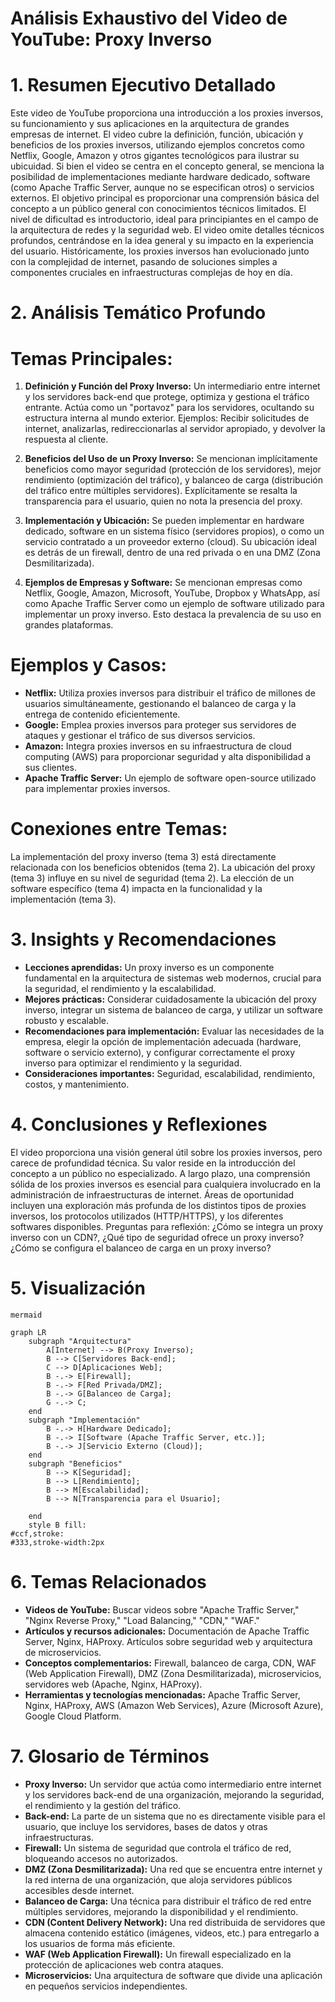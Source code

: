 # Análisis Exhaustivo del Video de YouTube: Proxy Inverso


#
# 1. Resumen Ejecutivo Detallado

Este video de YouTube proporciona una introducción a los proxies inversos, su funcionamiento y sus aplicaciones en la arquitectura de grandes empresas de internet.  El video cubre la definición, función, ubicación y beneficios de los proxies inversos, utilizando ejemplos concretos como Netflix, Google, Amazon y otros gigantes tecnológicos para ilustrar su ubicuidad.  Si bien el video se centra en el concepto general, se menciona la posibilidad de implementaciones mediante hardware dedicado, software (como Apache Traffic Server, aunque no se especifican otros) o servicios externos. El objetivo principal es proporcionar una comprensión básica del concepto a un público general con conocimientos técnicos limitados.  El nivel de dificultad es introductorio, ideal para principiantes en el campo de la arquitectura de redes y la seguridad web. El video omite detalles técnicos profundos, centrándose en la idea general y su impacto en la experiencia del usuario.  Históricamente, los proxies inversos han evolucionado junto con la complejidad de internet, pasando de soluciones simples a componentes cruciales en infraestructuras complejas de hoy en día.


#
# 2. Análisis Temático Profundo


#
#
# Temas Principales:

1. **Definición y Función del Proxy Inverso:** Un intermediario entre internet y los servidores back-end que protege, optimiza y gestiona el tráfico entrante.  Actúa como un "portavoz" para los servidores, ocultando su estructura interna al mundo exterior.  Ejemplos:  Recibir solicitudes de internet, analizarlas, redireccionarlas al servidor apropiado, y devolver la respuesta al cliente.

2. **Beneficios del Uso de un Proxy Inverso:**  Se mencionan implícitamente beneficios como mayor seguridad (protección de los servidores), mejor rendimiento (optimización del tráfico), y balanceo de carga (distribución del tráfico entre múltiples servidores).  Explícitamente se resalta la transparencia para el usuario, quien no nota la presencia del proxy.

3. **Implementación y Ubicación:** Se pueden implementar en hardware dedicado, software en un sistema físico (servidores propios), o como un servicio contratado a un proveedor externo (cloud). Su ubicación ideal es detrás de un firewall, dentro de una red privada o en una DMZ (Zona Desmilitarizada).

4. **Ejemplos de Empresas y Software:** Se mencionan empresas como Netflix, Google, Amazon, Microsoft, YouTube, Dropbox y WhatsApp, así como Apache Traffic Server como un ejemplo de software utilizado para implementar un proxy inverso.  Esto destaca la prevalencia de su uso en grandes plataformas.



#
#
# Ejemplos y Casos:

* **Netflix:** Utiliza proxies inversos para distribuir el tráfico de millones de usuarios simultáneamente, gestionando el balanceo de carga y la entrega de contenido eficientemente.
* **Google:**  Emplea proxies inversos para proteger sus servidores de ataques y gestionar el tráfico de sus diversos servicios.
* **Amazon:**  Integra proxies inversos en su infraestructura de cloud computing (AWS) para proporcionar seguridad y alta disponibilidad a sus clientes.
* **Apache Traffic Server:** Un ejemplo de software open-source utilizado para implementar proxies inversos.


#
#
# Conexiones entre Temas:

La implementación del proxy inverso (tema 3) está directamente relacionada con los beneficios obtenidos (tema 2). La ubicación del proxy (tema 3) influye en su nivel de seguridad (tema 2). La elección de un software específico (tema 4) impacta en la funcionalidad y la implementación (tema 3).



#
# 3. Insights y Recomendaciones

* **Lecciones aprendidas:** Un proxy inverso es un componente fundamental en la arquitectura de sistemas web modernos, crucial para la seguridad, el rendimiento y la escalabilidad.
* **Mejores prácticas:** Considerar cuidadosamente la ubicación del proxy inverso, integrar un sistema de balanceo de carga, y utilizar un software robusto y escalable.
* **Recomendaciones para implementación:** Evaluar las necesidades de la empresa, elegir la opción de implementación adecuada (hardware, software o servicio externo), y configurar correctamente el proxy inverso para optimizar el rendimiento y la seguridad.
* **Consideraciones importantes:** Seguridad, escalabilidad, rendimiento, costos, y mantenimiento.



#
# 4. Conclusiones y Reflexiones

El video proporciona una visión general útil sobre los proxies inversos, pero carece de profundidad técnica.  Su valor reside en la introducción del concepto a un público no especializado.  A largo plazo, una comprensión sólida de los proxies inversos es esencial para cualquiera involucrado en la administración de infraestructuras de internet. Áreas de oportunidad incluyen una exploración más profunda de los distintos tipos de proxies inversos, los protocolos utilizados (HTTP/HTTPS), y los diferentes softwares disponibles.  Preguntas para reflexión: ¿Cómo se integra un proxy inverso con un CDN?, ¿Qué tipo de seguridad ofrece un proxy inverso?  ¿Cómo se configura el balanceo de carga en un proxy inverso?



#
# 5. Visualización



```
mermaid

graph LR
    subgraph "Arquitectura"
        A[Internet] --> B(Proxy Inverso);
        B --> C[Servidores Back-end];
        C --> D[Aplicaciones Web];
        B -.-> E[Firewall];
        B -.-> F[Red Privada/DMZ];
        B -.-> G[Balanceo de Carga];
        G -.-> C;
    end
    subgraph "Implementación"
        B -.-> H[Hardware Dedicado];
        B -.-> I[Software (Apache Traffic Server, etc.)];
        B -.-> J[Servicio Externo (Cloud)];
    end
    subgraph "Beneficios"
        B --> K[Seguridad];
        B --> L[Rendimiento];
        B --> M[Escalabilidad];
        B --> N[Transparencia para el Usuario];

    end
    style B fill:
#ccf,stroke:
#333,stroke-width:2px

```




#
# 6. Temas Relacionados

* **Videos de YouTube:**  Buscar videos sobre "Apache Traffic Server," "Nginx Reverse Proxy," "Load Balancing," "CDN," "WAF."
* **Artículos y recursos adicionales:**  Documentación de Apache Traffic Server, Nginx, HAProxy.  Artículos sobre seguridad web y arquitectura de microservicios.
* **Conceptos complementarios:**  Firewall, balanceo de carga, CDN, WAF (Web Application Firewall), DMZ (Zona Desmilitarizada), microservicios, servidores web (Apache, Nginx, HAProxy).
* **Herramientas y tecnologías mencionadas:** Apache Traffic Server, Nginx, HAProxy, AWS (Amazon Web Services), Azure (Microsoft Azure), Google Cloud Platform.



#
# 7. Glosario de Términos

* **Proxy Inverso:** Un servidor que actúa como intermediario entre internet y los servidores back-end de una organización, mejorando la seguridad, el rendimiento y la gestión del tráfico.
* **Back-end:** La parte de un sistema que no es directamente visible para el usuario, que incluye los servidores, bases de datos y otras infraestructuras.
* **Firewall:** Un sistema de seguridad que controla el tráfico de red, bloqueando accesos no autorizados.
* **DMZ (Zona Desmilitarizada):** Una red que se encuentra entre internet y la red interna de una organización, que aloja servidores públicos accesibles desde internet.
* **Balanceo de Carga:** Una técnica para distribuir el tráfico de red entre múltiples servidores, mejorando la disponibilidad y el rendimiento.
* **CDN (Content Delivery Network):** Una red distribuida de servidores que almacena contenido estático (imágenes, videos, etc.) para entregarlo a los usuarios de forma más eficiente.
* **WAF (Web Application Firewall):** Un firewall especializado en la protección de aplicaciones web contra ataques.
* **Microservicios:** Una arquitectura de software que divide una aplicación en pequeños servicios independientes.